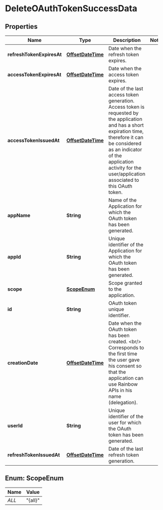 
# DeleteOAuthTokenSuccessData

## Properties
Name | Type | Description | Notes
------------ | ------------- | ------------- | -------------
**refreshTokenExpiresAt** | [**OffsetDateTime**](OffsetDateTime.md) | Date when the refresh token expires. | 
**accessTokenExpiresAt** | [**OffsetDateTime**](OffsetDateTime.md) | Date when the access token expires. | 
**accessTokenIssuedAt** | [**OffsetDateTime**](OffsetDateTime.md) | Date of the last access token generation. Access token is requested by the application and has a short expiration time, therefore it can be considered as an indicator of the application activity for the user/application associated to this OAuth token. | 
**appName** | **String** | Name of the Application for which the OAuth token has been generated. | 
**appId** | **String** | Unique identifier of the Application for which the OAuth token has been generated. | 
**scope** | [**ScopeEnum**](#ScopeEnum) | Scope granted to the application. | 
**id** | **String** | OAuth token unique identifier. | 
**creationDate** | [**OffsetDateTime**](OffsetDateTime.md) | Date when the OAuth token has been created. &lt;br/&gt; Corresponds to the first time the user gave his consent so that the application can use Rainbow APIs in his name (delegation). | 
**userId** | **String** | Unique identifier of the user for which the OAuth token has been generated. | 
**refreshTokenIssuedAt** | [**OffsetDateTime**](OffsetDateTime.md) | Date of the last refresh token generation. | 


<a name="ScopeEnum"></a>
## Enum: ScopeEnum
Name | Value
---- | -----
_ALL_ | &quot;{all}&quot;



